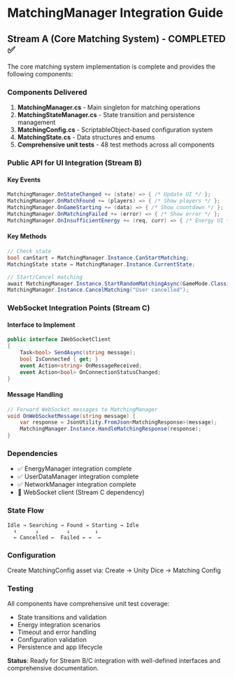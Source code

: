 # MatchingManager Integration Guide

## Stream A (Core Matching System) - COMPLETED ✅

The core matching system implementation is complete and provides the following components:

### Components Delivered
1. **MatchingManager.cs** - Main singleton for matching operations
2. **MatchingStateManager.cs** - State transition and persistence management  
3. **MatchingConfig.cs** - ScriptableObject-based configuration system
4. **MatchingState.cs** - Data structures and enums
5. **Comprehensive unit tests** - 48 test methods across all components

### Public API for UI Integration (Stream B)

#### Key Events
```csharp
MatchingManager.OnStateChanged += (state) => { /* Update UI */ };
MatchingManager.OnMatchFound += (players) => { /* Show players */ };
MatchingManager.OnGameStarting += (data) => { /* Show countdown */ };
MatchingManager.OnMatchingFailed += (error) => { /* Show error */ };
MatchingManager.OnInsufficientEnergy += (req, curr) => { /* Energy UI */ };
```

#### Key Methods
```csharp
// Check state
bool canStart = MatchingManager.Instance.CanStartMatching;
MatchingState state = MatchingManager.Instance.CurrentState;

// Start/Cancel matching  
await MatchingManager.Instance.StartRandomMatchingAsync(GameMode.Classic, 2);
MatchingManager.Instance.CancelMatching("User cancelled");
```

### WebSocket Integration Points (Stream C)

#### Interface to Implement
```csharp
public interface IWebSocketClient
{
    Task<bool> SendAsync(string message);
    bool IsConnected { get; }
    event Action<string> OnMessageReceived;
    event Action<bool> OnConnectionStatusChanged;
}
```

#### Message Handling
```csharp
// Forward WebSocket messages to MatchingManager
void OnWebSocketMessage(string message) {
    var response = JsonUtility.FromJson<MatchingResponse>(message);
    MatchingManager.Instance.HandleMatchingResponse(response);
}
```

### Dependencies
- ✅ EnergyManager integration complete
- ✅ UserDataManager integration complete  
- ✅ NetworkManager integration complete
- 🔄 WebSocket client (Stream C dependency)

### State Flow
```
Idle → Searching → Found → Starting → Idle
  ↑      ↓         ↓        ↓
  ← Cancelled ←  Failed ← ←  ←
```

### Configuration
Create MatchingConfig asset via: Create → Unity Dice → Matching Config

### Testing
All components have comprehensive unit test coverage:
- State transitions and validation
- Energy integration scenarios  
- Timeout and error handling
- Configuration validation
- Persistence and app lifecycle

**Status**: Ready for Stream B/C integration with well-defined interfaces and comprehensive documentation.